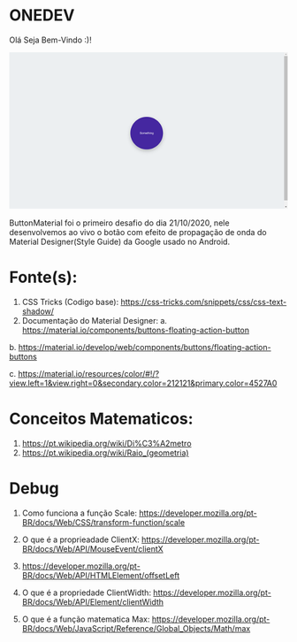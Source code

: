 # ONEDEV

Olá Seja Bem-Vindo :)!

![](./src/assets/cover.png)

ButtonMaterial foi o primeiro desafio do dia 21/10/2020, nele desenvolvemos ao vivo o botão com efeito de propagação de onda do Material Designer(Style Guide) da Google usado no Android.

# Fonte(s):
1. CSS Tricks (Codigo base): https://css-tricks.com/snippets/css/css-text-shadow/
2. Documentação do Material Designer:
a. https://material.io/components/buttons-floating-action-button

b. https://material.io/develop/web/components/buttons/floating-action-buttons

c. https://material.io/resources/color/#!/?view.left=1&view.right=0&secondary.color=212121&primary.color=4527A0

# Conceitos Matematicos:
1. https://pt.wikipedia.org/wiki/Di%C3%A2metro
2. https://pt.wikipedia.org/wiki/Raio_(geometria)

# Debug

1. Como funciona a função Scale: https://developer.mozilla.org/pt-BR/docs/Web/CSS/transform-function/scale

2. O que é a proprieadade ClientX: https://developer.mozilla.org/pt-BR/docs/Web/API/MouseEvent/clientX

3. https://developer.mozilla.org/pt-BR/docs/Web/API/HTMLElement/offsetLeft

4. O que é a propriedade ClientWidth: https://developer.mozilla.org/pt-BR/docs/Web/API/Element/clientWidth

5. O que é a função matematica Max: https://developer.mozilla.org/pt-BR/docs/Web/JavaScript/Reference/Global_Objects/Math/max
